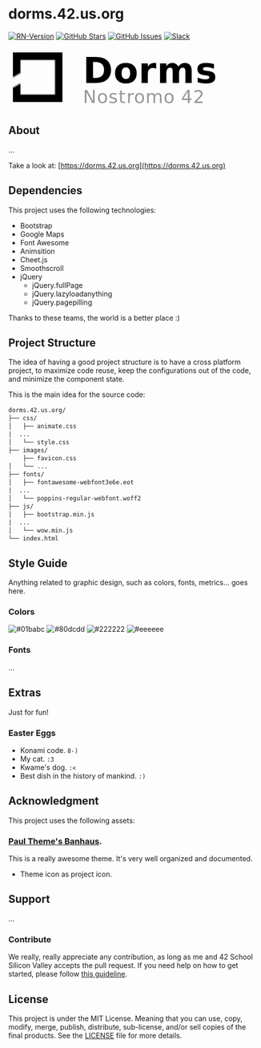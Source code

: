 # dorms.42.us.org

[![RN-Version](https://img.shields.io/badge/react.js-16.3.2-01babc.svg)](https://github.com/facebook/react/releases/tag/v16.3.2)
[![GitHub Stars](https://img.shields.io/github/stars/jraleman/nostromo-dorms.svg)](https://github.com/jraleman/dorms.42.us.org/stars)
[![GitHub Issues](https://img.shields.io/github/issues/jraleman/nostromo-dorms.svg)](https://github.com/jraleman/ndorms.42.us.org/issues)
[![Slack](https://img.shields.io/badge/slack-open-yellow.svg)](https://42siliconvalley.slack.com)

![project-logo](resources/project-logo.png)

## About

...

Take a look at: [https://dorms.42.us.org](https://dorms.42.us.org)

## Dependencies

This project uses the following technologies:

- Bootstrap
- Google Maps
- Font Awesome
- Animsition
- Cheet.js
- Smoothscroll
- jQuery
  - jQuery.fullPage
  - jQuery.lazyloadanything
  - jQuery.pagepilling

Thanks to these teams, the world is a better place :)

## Project Structure

The idea of having a good project structure is to have a cross platform
project, to maximize code reuse, keep the configurations out of the code,
and minimize the component state.

This is the main idea for the source code:

```
dorms.42.us.org/
├── css/
│   ├── animate.css
|  ...
│   └── style.css
├── images/
    ├── favicon.css
│   └── ...
├── fonts/
│   ├── fontawesome-webfont3e6e.eot
|  ...
│   └── poppins-regular-webfont.woff2
├── js/
│   ├── bootstrap.min.js
|  ...
│   └── wow.min.js
└── index.html

```

## Style Guide

Anything related to graphic design, such as colors, fonts,
metrics... goes here.

### Colors

![#01babc](http://via.placeholder.com/150/01babc/000000?text=primary)
![#80dcdd](http://via.placeholder.com/150/80dcdd/000000?text=highlight)
![#222222](http://via.placeholder.com/150/222222/ffffff?text=darkish)
![#eeeeee](http://via.placeholder.com/150/eeeeee/000000?text=lightish)

### Fonts

...

## Extras

Just for fun!

### Easter Eggs

- Konami code. `8-)`
- My cat. `:3`
- Kwame's dog. `:<`
- Best dish in the history of mankind. `:)`

## Acknowledgment

This project uses the following assets:

### [Paul Theme's Banhaus](http://paul-themes.com/html/bauhaus/preview/).

This is a really awesome theme. It's very well organized and documented.

- Theme icon as project icon.

## Support

...

### Contribute

We really, really appreciate any contribution, as long as me and 42 School
Silicon Valley accepts the pull request. If you need help on how to
get started, please follow [this guideline](CONTRIBUTING.md).

## License

This project is under the MIT License. Meaning that you can use, copy, modify,
merge, publish, distribute, sub-license, and/or sell copies of the final
products. See the [LICENSE](LICENSE) file for more details.
